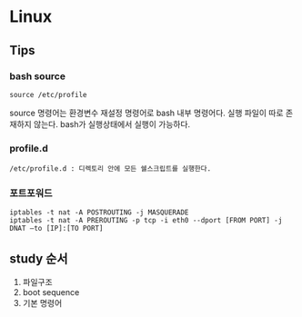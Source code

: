 # Linux
## Tips
### bash source
```
source /etc/profile
```
source 명령어는 환경변수 재설정 명령어로 bash 내부 명령어다. 실행 파일이 따로 존재하지 않는다. bash가 실행상태에서 실행이 가능하다.
### profile.d
```
/etc/profile.d : 디렉토리 안에 모든 쉘스크립트를 실행한다. 
```
### 포트포워드
```
iptables -t nat -A POSTROUTING -j MASQUERADE 
iptables -t nat -A PREROUTING -p tcp -i eth0 --dport [FROM PORT] -j DNAT —to [IP]:[TO PORT] 
```


## study 순서
1. 파일구조
1. boot sequence 
1. 기본 명령어 
